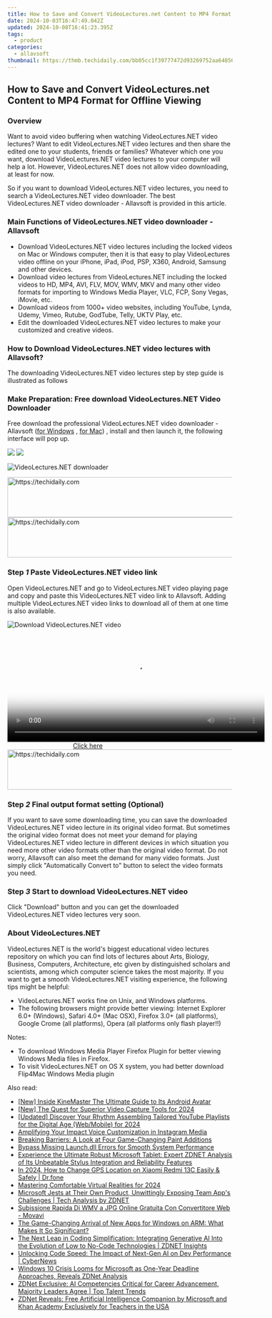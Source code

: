 ```yaml
---
title: How to Save and Convert VideoLectures.net Content to MP4 Format for Offline Viewing
date: 2024-10-03T16:47:49.042Z
updated: 2024-10-08T16:41:23.395Z
tags:
  - product
categories:
  - allavsoft
thumbnail: https://thmb.techidaily.com/bb05cc1f39777472d93269752aa648567cff43de237a4feeb628da33c12d9648.jpg
---
```


## How to Save and Convert VideoLectures.net Content to MP4 Format for Offline Viewing

### Overview

Want to avoid video buffering when watching VideoLectures.NET video lectures? Want to edit VideoLectures.NET video lectures and then share the edited one to your students, friends or families? Whatever which one you want, download VideoLectures.NET video lectures to your computer will help a lot. However, VideoLectures.NET does not allow video downloading, at least for now.

So if you want to download VideoLectures.NET video lectures, you need to search a VideoLectures.NET video downloader. The best VideoLectures.NET video downloader - Allavsoft is provided in this article.

### Main Functions of VideoLectures.NET video downloader - Allavsoft

* Download VideoLectures.NET video lectures including the locked videos on Mac or Windows computer, then it is that easy to play VideoLectures video offline on your iPhone, iPad, iPod, PSP, X360, Android, Samsung and other devices.
* Download video lectures from VideoLectures.NET including the locked videos to HD, MP4, AVI, FLV, MOV, WMV, MKV and many other video formats for importing to Windows Media Player, VLC, FCP, Sony Vegas, iMovie, etc.
* Download videos from 1000+ video websites, including YouTube, Lynda, Udemy, Vimeo, Rutube, GodTube, Telly, UKTV Play, etc.
* Edit the downloaded VideoLectures.NET video lectures to make your customized and creative videos.

### How to Download VideoLectures.NET video lectures with Allavsoft?

The downloading VideoLectures.NET video lectures step by step guide is illustrated as follows

### Make Preparation: Free download VideoLectures.NET Video Downloader

Free download the professional VideoLectures.NET video downloader - Allavsoft ([for Windows](https://tools.techidaily.com/allavsoft/products/) , [for Mac](https://tools.techidaily.com/allavsoft/products/)) , install and then launch it, the following interface will pop up.

[![](https://www.allavsoft.com/how-to/../images/how-to/free-download-win.jpg)](https://tools.techidaily.com/allavsoft/products/) [![](https://www.allavsoft.com/how-to/../images/how-to/free-download-mac.jpg)](https://tools.techidaily.com/allavsoft/products/)

![VideoLectures.NET downloader](https://www.allavsoft.com/how-to/../images/allavsoft/screen-shot-600.jpg)

<!-- affiliate ads begin -->
<a href="https://aligracehair.sjv.io/c/5597632/1972684/19272" target="_top" id="1972684">
  <img src="//a.impactradius-go.com/display-ad/19272-1972684" border="0" alt="https://techidaily.com" width="728" height="90"/>
</a>
<img height="0" width="0" src="https://aligracehair.sjv.io/i/5597632/1972684/19272" style="position:absolute;visibility:hidden;" border="0" />
<!-- affiliate ads end -->

<!-- affiliate ads begin -->
<a href="https://smilemakers.pxf.io/c/5597632/2123899/26106" target="_top" id="2123899">
  <img src="//a.impactradius-go.com/display-ad/26106-2123899" border="0" alt="https://techidaily.com" width="728" height="90"/>
</a>
<img height="0" width="0" src="https://smilemakers.pxf.io/i/5597632/2123899/26106" style="position:absolute;visibility:hidden;" border="0" />
<!-- affiliate ads end -->

### Step _1_ Paste VideoLectures.NET video link

Open VideoLectures.NET and go to VideoLectures.NET video playing page and copy and paste this VideoLectures.NET video link to Allavsoft. Adding multiple VideoLectures.NET video links to download all of them at one time is also available.

![Download VideoLectures.NET video](https://www.allavsoft.com/how-to/../images/how-to/download-jibjab-videos/download-jibjab-videos.jpg)

<!-- affiliate ads begin -->
<span id="1982462">
					<video width="576" height="240" style="cursor:pointer"
           poster="//a.impactradius-go.com/display-clicktoplayimage/1982462.png"
           onclick="if(!this.playClicked){this.play();this.setAttribute('controls',true);this.playClicked=true;}">
	   <source src="//a.impactradius-go.com/display-ad/22993-1982462">
	   <img src="//a.impactradius-go.com/display-clicktoplayimage/1982462.png" style="border: none; height: 100%; width: 100%; object-fit: contain">
	</video>
	<div style="width:360px;text-align:center"><a href="javascript:window.open(decodeURIComponent('https%3A%2F%2Fhomestyler.sjv.io%2Fc%2F5597632%2F1982462%2F22993'), '_blank');void(0);">Click here</a></div>
</span>
<img height="0" width="0" src="https://imp.pxf.io/i/5597632/1982462/22993" style="position:absolute;visibility:hidden;" border="0" />
<!-- affiliate ads end -->

<!-- affiliate ads begin -->
<a href="https://appsumo.8odi.net/c/5597632/2043856/7443" target="_top" id="2043856">
  <img src="//a.impactradius-go.com/display-ad/7443-2043856" border="0" alt="https://techidaily.com" width="728" height="90"/>
</a>
<img height="0" width="0" src="https://appsumo.8odi.net/i/5597632/2043856/7443" style="position:absolute;visibility:hidden;" border="0" />
<!-- affiliate ads end -->

### Step _2_ Final output format setting (Optional)

If you want to save some downloading time, you can save the downloaded VideoLectures.NET video lecture in its original video format. But sometimes the original video format does not meet your demand for playing VideoLectures.NET video lecture in different devices in which situation you need more other video formats other than the original video format. Do not worry, Allavsoft can also meet the demand for many video formats. Just simply click "Automatically Convert to" button to select the video formats you need.

### Step _3_ Start to download VideoLectures.NET video

Click "Download" button and you can get the downloaded VideoLectures.NET video lectures very soon.

### About VideoLectures.NET

VideoLectures.NET is the world's biggest educational video lectures repository on which you can find lots of lectures about Arts, Biology, Business, Computers, Architecture, etc given by distinguished scholars and scientists, among which computer science takes the most majority. If you want to get a smooth VideoLectures.NET visiting experience, the following tips might be helpful:

* VideoLectures.NET works fine on Unix, and Windows platforms.
* The following browsers might provide better viewing: Internet Explorer 6.0+ (Windows), Safari 4.0+ (Mac OSX), Firefox 3.0+ (all platforms), Google Crome (all platforms), Opera (all platforms only flash player!!)

Notes:

* To download Windows Media Player Firefox Plugin for better viewing Windows Media files in Firefox.
* To visit VideoLectures.NET on OS X system, you had better download Flip4Mac Windows Media plugin

<ins class="adsbygoogle"
     style="display:block"
     data-ad-format="autorelaxed"
     data-ad-client="ca-pub-7571918770474297"
     data-ad-slot="1223367746"></ins>

<ins class="adsbygoogle"
     style="display:block"
     data-ad-client="ca-pub-7571918770474297"
     data-ad-slot="8358498916"
     data-ad-format="auto"
     data-full-width-responsive="true"></ins>

<span class="atpl-alsoreadstyle">Also read:</span>
<div><ul>
<li><a href="https://fox-glue.techidaily.com/new-inside-kinemaster-the-ultimate-guide-to-its-android-avatar/"><u>[New] Inside KineMaster The Ultimate Guide to Its Android Avatar</u></a></li>
<li><a href="https://video-screen-grab.techidaily.com/new-the-quest-for-superior-video-capture-tools-for-2024/"><u>[New] The Quest for Superior Video Capture Tools for 2024</u></a></li>
<li><a href="https://youtube-zero.techidaily.com/ed-discover-your-rhythm-assembling-tailored-youtube-playlists-for-the-digital-age-webmobile-for-2024/"><u>[Updated] Discover Your Rhythm Assembling Tailored YouTube Playlists for the Digital Age (Web/Mobile) for 2024</u></a></li>
<li><a href="https://instagram-video-files.techidaily.com/amplifying-your-impact-voice-customization-in-instagram-media/"><u>Amplifying Your Impact Voice Customization in Instagram Media</u></a></li>
<li><a href="https://win11.techidaily.com/breaking-barriers-a-look-at-four-game-changing-paint-additions/"><u>Breaking Barriers: A Look at Four Game-Changing Paint Additions</u></a></li>
<li><a href="https://techno-recovery.techidaily.com/bypass-missing-launchdll-errors-for-smooth-system-performance/"><u>Bypass Missing Launch.dll Errors for Smooth System Performance</u></a></li>
<li><a href="https://win-cheats.techidaily.com/experience-the-ultimate-robust-microsoft-tablet-expert-zdnet-analysis-of-its-unbeatable-stylus-integration-and-reliability-features/"><u>Experience the Ultimate Robust Microsoft Tablet: Expert ZDNET Analysis of Its Unbeatable Stylus Integration and Reliability Features</u></a></li>
<li><a href="https://location-social.techidaily.com/in-2024-how-to-change-gps-location-on-xiaomi-redmi-13c-easily-and-safely-drfone-by-drfone-virtual-android/"><u>In 2024, How to Change GPS Location on Xiaomi Redmi 13C Easily & Safely | Dr.fone</u></a></li>
<li><a href="https://article-helps.techidaily.com/mastering-comfortable-virtual-realities-for-2024/"><u>Mastering Comfortable Virtual Realities for 2024</u></a></li>
<li><a href="https://win-cheats.techidaily.com/microsoft-jests-at-their-own-product-unwittingly-exposing-team-apps-challenges-tech-analysis-by-zdnet/"><u>Microsoft Jests at Their Own Product, Unwittingly Exposing Team App's Challenges | Tech Analysis by ZDNET</u></a></li>
<li><a href="https://win-forum.techidaily.com/subissione-rapida-di-wmv-a-jpg-online-gratuita-con-convertitore-web-movavi/"><u>Subissione Rapida Di WMV a JPG Online Gratuita Con Convertitore Web - Movavi</u></a></li>
<li><a href="https://win-cheats.techidaily.com/the-game-changing-arrival-of-new-apps-for-windows-on-arm-what-makes-it-so-significant/"><u>The Game-Changing Arrival of New Apps for Windows on ARM: What Makes It So Significant?</u></a></li>
<li><a href="https://win-cheats.techidaily.com/the-next-leap-in-coding-simplification-integrating-generative-ai-into-the-evolution-of-low-to-no-code-technologies-zdnet-insights/"><u>The Next Leap in Coding Simplification: Integrating Generative AI Into the Evolution of Low to No-Code Technologies | ZDNET Insights</u></a></li>
<li><a href="https://win-cheats.techidaily.com/unlocking-code-speed-the-impact-of-next-gen-ai-on-dev-performance-cybernews/"><u>Unlocking Code Speed: The Impact of Next-Gen AI on Dev Performance | CyberNews</u></a></li>
<li><a href="https://win-cheats.techidaily.com/windows-10-crisis-looms-for-microsoft-as-one-year-deadline-approaches-reveals-zdnet-analysis/"><u>Windows 10 Crisis Looms for Microsoft as One-Year Deadline Approaches, Reveals ZDNet Analysis</u></a></li>
<li><a href="https://win-cheats.techidaily.com/zdnet-exclusive-ai-competencies-critical-for-career-advancement-majority-leaders-agree-top-talent-trends/"><u>ZDNet Exclusive: AI Competencies Critical for Career Advancement, Majority Leaders Agree | Top Talent Trends</u></a></li>
<li><a href="https://win-cheats.techidaily.com/zdnet-reveals-free-artificial-intelligence-companion-by-microsoft-and-khan-academy-exclusively-for-teachers-in-the-usa/"><u>ZDNet Reveals: Free Artificial Intelligence Companion by Microsoft and Khan Academy Exclusively for Teachers in the USA</u></a></li>
</ul></div>

